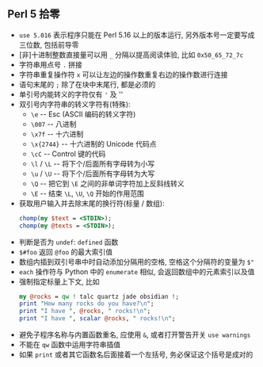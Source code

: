 ## Perl 5 拾零

- `use 5.016` 表示程序只能在 Perl 5.16 以上的版本运行,
  另外版本号一定要写成三位数, 包括前导零
- [非]十进制整数直接量可以用 `_` 分隔以提高阅读体验,
  比如 `0x50_65_72_7c`
- 字符串用点号 `.` 拼接
- 字符串重复操作符 `x` 可以让左边的操作数重复右边的操作数进行连接
- 语句末尾的 `;` 除了在块中末尾行, 都是必须的
- 单引号内能转义的字符仅有 `'` 及 '\'
- 双引号内字符串的转义字符有(特殊):
  - `\e` -- Esc (ASCII 编码的转义字符)
  - `\007` -- 八进制
  - `\x7f` -- 十六进制
  - `\x{2744}` -- 十六进制的 Unicode 代码点
  - `\cC` -- Control 键的代码
  - `\l` / `\L` -- 将下个/后面所有字母转为小写
  - `\u` / `\U` -- 将下个/后面所有字母转为大写
  - `\Q` -- 把它到 `\E` 之间的非单词字符加上反斜线转义
  - `\E` -- 结束 `\L`, `\U`, `\Q` 开始的作用范围
- 获取用户输入并去除末尾的换行符(标量 / 数组):
  ```perl
  chomp(my $text = <STDIN>);
  chomp(my @texts = <STDIN>);
  ```
- 判断是否为 `undef`: `defined` 函数
- `$#foo` 返回 `@foo` 的最大索引值
- 数组内插到双引号串中时自动添加分隔用的空格, 空格这个分隔符的变量为 `$"`
- `each` 操作符与 Python 中的 `enumerate` 相似, 会返回数组中的元素索引以及值
- 强制指定标量上下文, 比如
  ```perl
  my @rocks = qw ! talc quartz jade obsidian !;
  print "How many rocks do you have?\n";
  print "I have ", @rocks, " rocks!\n";
  print "I have ", scalar @rocks, " rocks!\n";
  ```
- 避免子程序名称与内置函数重名, 应使用 `&`, 或者打开警告开关 `use warnings`
- 不能在 `qw` 函数中运用字符串插值
- 如果 `print` 或者其它函数名后面接着一个左括号, 务必保证这个括号是成对的
